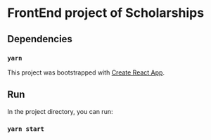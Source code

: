 # FrontEnd project of Scholarships

## Dependencies

### `yarn`

This project was bootstrapped with [Create React App](https://github.com/facebook/create-react-app).

## Run 

In the project directory, you can run:

### `yarn start`

